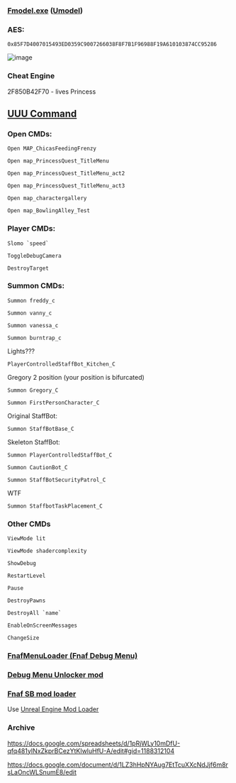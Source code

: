 ### [Fmodel.exe](https://github.com/iAmAsval/FModel) ([Umodel](https://github.com/gildor2/UEViewer))
### AES:
```
0x85F7D4007015493ED0359C9007266038F8F7B1F96988F19A610103874CC95286
```

![image](https://user-images.githubusercontent.com/87380272/147861521-84196a24-23cb-4113-88cf-2dbc39fbe9b3.png)

### Cheat Engine
2F850B42F70 - lives Princess

## [UUU Command](https://framedsc.com/GeneralGuides/universal_ue4_consoleunlocker.htm)
### Open CMDs:
```
Open MAP_ChicasFeedingFrenzy
```
```
Open map_PrincessQuest_TitleMenu
```
```
Open map_PrincessQuest_TitleMenu_act2
```
```
Open map_PrincessQuest_TitleMenu_act3
```
```
Open map_charactergallery
```
```
Open map_BowlingAlley_Test
```
### Player CMDs:
```
Slomo `speed`
```
```
ToggleDebugCamera
```
```
DestroyTarget
```
### Summon CMDs:
```
Summon freddy_c
```
```
Summon vanny_c
```
```
Summon vanessa_c
```
```
Summon burntrap_c
```
Lights???
```
PlayerControlledStaffBot_Kitchen_C
```
Gregory 2 position (your position is bifurcated)
```
Summon Gregory_C
```
```
Summon FirstPersonCharacter_C
```
Original StaffBot:
```
Summon StaffBotBase_C
```
Skeleton StaffBot:
```
Summon PlayerControlledStaffBot_C
```
```
Summon CautionBot_C
```
```
Summon StaffBotSecurityPatrol_C
```
WTF
```
Summon StaffbotTaskPlacement_C
```
### Other CMDs
```
ViewMode lit
```
```
ViewMode shadercomplexity
```
```
ShowDebug
```
```
RestartLevel
```
```
Pause
```
```
DestroyPawns
```
```
DestroyAll `name`
```
```
EnableOnScreenMessages
```
```
ChangeSize
```

### [FnafMenuLoader (Fnaf Debug Menu)](https://github.com/Skizzium/FNaFMenuLoader)

### [Debug Menu Unlocker mod](https://github.com/Kaydax/DebugMenuUnlocker)

### [Fnaf SB mod loader](https://cdn.kaydax.xyz/fnaf_sb_mod_loader.zip)
Use [Unreal Engine Mod Loader](https://github.com/RussellJerome/UnrealModLoader)
### Archive
https://docs.google.com/spreadsheets/d/1pRjWLy10mDfU-qfq481yINxZkprBCezYtKIwluHfU-A/edit#gid=1188312104

https://docs.google.com/document/d/1LZ3hHpNYAug7EtTcuXXcNdJjf6m8rsLaOncWLSnumE8/edit
